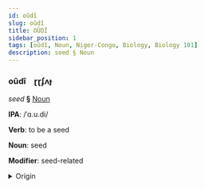 ```yaml
---
id: oûdî
slug: oûdî
title: OÛDÎ
sidebar_position: 1
tags: [oûdî, Noun, Niger-Congo, Biology, Biology 101]
description: seed § Noun
---
```


### oûdî&emsp;<span kind="abugida">ɽɽʄʌɟ</span>

*seed* **§** [Noun](../../tags/Noun)

**IPA**: /ˈɑ.u.di/

**Verb**: to be a seed

**Noun**: seed

**Modifier**: seed-related

<details>
    <summary>Origin</summary>
    Fula aawdi [aːwdi]<br/>
    <em>Niger-Congo Language Family</em>
</details>